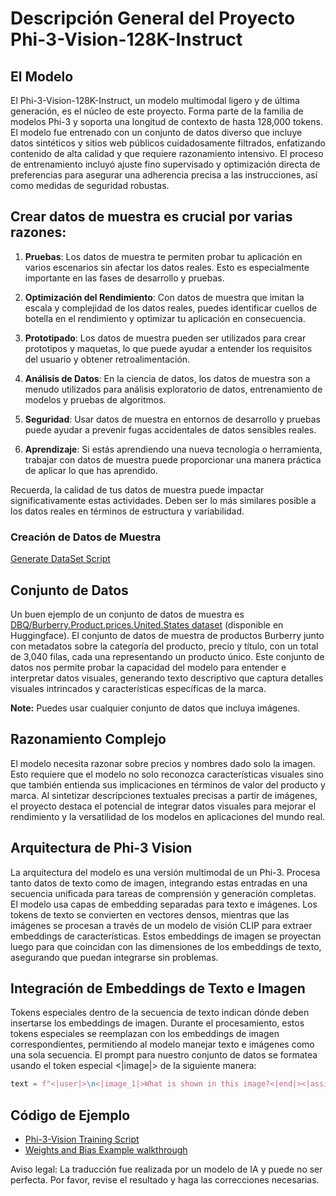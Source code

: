 # Descripción General del Proyecto Phi-3-Vision-128K-Instruct

## El Modelo

El Phi-3-Vision-128K-Instruct, un modelo multimodal ligero y de última generación, es el núcleo de este proyecto. Forma parte de la familia de modelos Phi-3 y soporta una longitud de contexto de hasta 128,000 tokens. El modelo fue entrenado con un conjunto de datos diverso que incluye datos sintéticos y sitios web públicos cuidadosamente filtrados, enfatizando contenido de alta calidad y que requiere razonamiento intensivo. El proceso de entrenamiento incluyó ajuste fino supervisado y optimización directa de preferencias para asegurar una adherencia precisa a las instrucciones, así como medidas de seguridad robustas.

## Crear datos de muestra es crucial por varias razones:

1. **Pruebas**: Los datos de muestra te permiten probar tu aplicación en varios escenarios sin afectar los datos reales. Esto es especialmente importante en las fases de desarrollo y pruebas.

2. **Optimización del Rendimiento**: Con datos de muestra que imitan la escala y complejidad de los datos reales, puedes identificar cuellos de botella en el rendimiento y optimizar tu aplicación en consecuencia.

3. **Prototipado**: Los datos de muestra pueden ser utilizados para crear prototipos y maquetas, lo que puede ayudar a entender los requisitos del usuario y obtener retroalimentación.

4. **Análisis de Datos**: En la ciencia de datos, los datos de muestra son a menudo utilizados para análisis exploratorio de datos, entrenamiento de modelos y pruebas de algoritmos.

5. **Seguridad**: Usar datos de muestra en entornos de desarrollo y pruebas puede ayudar a prevenir fugas accidentales de datos sensibles reales.

6. **Aprendizaje**: Si estás aprendiendo una nueva tecnología o herramienta, trabajar con datos de muestra puede proporcionar una manera práctica de aplicar lo que has aprendido.

Recuerda, la calidad de tus datos de muestra puede impactar significativamente estas actividades. Deben ser lo más similares posible a los datos reales en términos de estructura y variabilidad.

### Creación de Datos de Muestra
[Generate DataSet Script](./CreatingSampleData.md)

## Conjunto de Datos

Un buen ejemplo de un conjunto de datos de muestra es [DBQ/Burberry.Product.prices.United.States dataset](https://huggingface.co/datasets/DBQ/Burberry.Product.prices.United.States) (disponible en Huggingface). 
El conjunto de datos de muestra de productos Burberry junto con metadatos sobre la categoría del producto, precio y título, con un total de 3,040 filas, cada una representando un producto único. Este conjunto de datos nos permite probar la capacidad del modelo para entender e interpretar datos visuales, generando texto descriptivo que captura detalles visuales intrincados y características específicas de la marca.

**Note:** Puedes usar cualquier conjunto de datos que incluya imágenes.

## Razonamiento Complejo

El modelo necesita razonar sobre precios y nombres dado solo la imagen. Esto requiere que el modelo no solo reconozca características visuales sino que también entienda sus implicaciones en términos de valor del producto y marca. Al sintetizar descripciones textuales precisas a partir de imágenes, el proyecto destaca el potencial de integrar datos visuales para mejorar el rendimiento y la versatilidad de los modelos en aplicaciones del mundo real.

## Arquitectura de Phi-3 Vision

La arquitectura del modelo es una versión multimodal de un Phi-3. Procesa tanto datos de texto como de imagen, integrando estas entradas en una secuencia unificada para tareas de comprensión y generación completas. El modelo usa capas de embedding separadas para texto e imágenes. Los tokens de texto se convierten en vectores densos, mientras que las imágenes se procesan a través de un modelo de visión CLIP para extraer embeddings de características. Estos embeddings de imagen se proyectan luego para que coincidan con las dimensiones de los embeddings de texto, asegurando que puedan integrarse sin problemas.

## Integración de Embeddings de Texto e Imagen

Tokens especiales dentro de la secuencia de texto indican dónde deben insertarse los embeddings de imagen. Durante el procesamiento, estos tokens especiales se reemplazan con los embeddings de imagen correspondientes, permitiendo al modelo manejar texto e imágenes como una sola secuencia. El prompt para nuestro conjunto de datos se formatea usando el token especial <|image|> de la siguiente manera:

```python
text = f"<|user|>\n<|image_1|>What is shown in this image?<|end|><|assistant|>\nProduct: {row['title']}, Category: {row['category3_code']}, Full Price: {row['full_price']}<|end|>"
```

## Código de Ejemplo
- [Phi-3-Vision Training Script](../../code/04.Finetuning/Phi-3-vision-Trainingscript.py)
- [Weights and Bias Example walkthrough](https://wandb.ai/byyoung3/mlnews3/reports/How-to-fine-tune-Phi-3-vision-on-a-custom-dataset--Vmlldzo4MTEzMTg3)

Aviso legal: La traducción fue realizada por un modelo de IA y puede no ser perfecta. 
Por favor, revise el resultado y haga las correcciones necesarias.